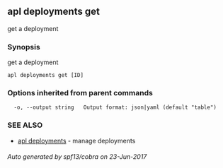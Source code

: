 ## apl deployments get

get a deployment

### Synopsis


get a deployment

```
apl deployments get [ID]
```

### Options inherited from parent commands

```
  -o, --output string   Output format: json|yaml (default "table")
```

### SEE ALSO
* [apl deployments](apl_deployments.md)	 - manage deployments

###### Auto generated by spf13/cobra on 23-Jun-2017
